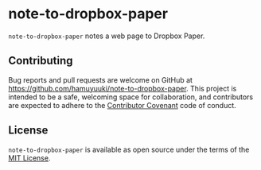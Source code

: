 # note-to-dropbox-paper
`note-to-dropbox-paper` notes a web page to Dropbox Paper.

## Contributing
Bug reports and pull requests are welcome on GitHub at https://github.com/hamuyuuki/note-to-dropbox-paper. This project is intended to be a safe, welcoming space for collaboration, and contributors are expected to adhere to the [Contributor Covenant](http://contributor-covenant.org) code of conduct.

## License
`note-to-dropbox-paper` is available as open source under the terms of the [MIT License](https://opensource.org/licenses/MIT).
